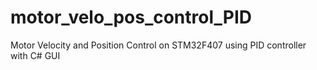 # motor_velo_pos_control_PID
Motor Velocity and Position Control on STM32F407 using PID controller with C# GUI

